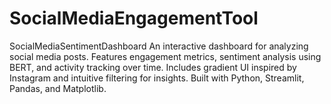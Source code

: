 # SocialMediaEngagementTool
SocialMediaSentimentDashboard An interactive dashboard for analyzing social media posts. Features engagement metrics, sentiment analysis using BERT, and activity tracking over time. Includes gradient UI inspired by Instagram and intuitive filtering for insights. Built with Python, Streamlit, Pandas, and Matplotlib.
